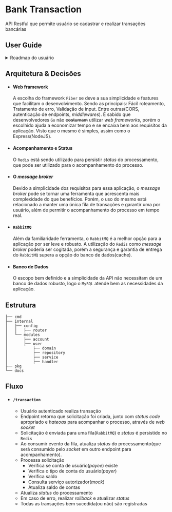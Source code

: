 # Bank Transaction
API Restful que permite usuário se cadastrar e realizar transações bancárias

## User Guide
<details>
    <summary>Roadmap do usuário</summary>

    - Usuário pode se cadastrar
    - Usuário pode efetuar login
    - Usuário logado pode efetuar transação
</details>

## Arquitetura & Decisões

- #### Web framework
    A escolha do framework `Fiber` se deve a sua simplicidade e features que facilitam o desenvolvimento.
    Sendo as principais: Fácil roteamento, Tratamento de erro, Validação de input. Entre outras(CORS, autenticação de endpoints, *middlewares*). É sabido que desenvolvedores `Go` não ~~costumam~~ utilizar *web frameworks*, porém o escolhido ajuda a economizar tempo e se encaixa bem aos requisitos da aplicação. Visto que o mesmo é simples, assim como o Express(NodeJS).

- #### Acompanhamento e Status
    O `Redis` está sendo utilizado para persistir *status* do processamento, que pode ser utilizado para o acompanhamento do processo.

- #### O *message broker*
    Devido a simplicidade dos requisitos para essa aplicação, o *message broker* pode se tornar uma ferramenta que acrescenta mais complexidade do que benefícios. Porém, o uso do mesmo está relacionado a manter uma única fila de transações e garantir uma por usuário, além de permitir o acompanhamento do processo em tempo real.

- #### `RabbitMQ`
    Além da familiaridade ferramenta, o `RabbitMQ` é a melhor opção para a aplicação por ser leve e robusto. A utilização do `Redis` como *message broker* poderia ser cogitada, porém a segurança e garantia de entrega do `RabbitMQ` supera a opção do banco de dados(cache).

- #### Banco de Dados
    O escopo bem definido e a simplicidade da API não necessitam de um banco de dados robusto, logo o `MySQL` atende bem as necessidades da aplicação.

## Estrutura

```
├── cmd
├── internal
│   ├── config
│   │   ├── router
│   └── modules
│       ├── account
│       ├── user
│           ├── domain
│           ├── repository
│           ├── service
│           ├── handler
├── pkg
└── docs
```
    
## Fluxo

- #### `/transaction`
    - Usuário autenticado realiza transação
    - Endpoint retorna que solicitação foi criada, junto com *status code* apropriado e *hateoas* para acompanhar o processo, através de *web socket*
    - Solicitação é enviada para uma fila(`RabbitMQ`) e *status* é persistido no `Redis`
    - Ao consumir evento da fila, atualiza *status* do processamento(que será consumido pelo *socket* em outro endpoint para acompanhamento).
    - Processa solicitação
        * Verifica se conta de usuário(*payee*) existe
        * Verifica o tipo de conta do usuário(*payer*)
        * Verifica saldo
        * Consulta serviço autorizador(*mock*)
        * Atualiza saldo de contas
    - Atualiza *status* do processamento
    - Em caso de erro, realizar *rollback* e atualizar *status*
    - Todas as transações bem sucedida(ou não) são registradas
